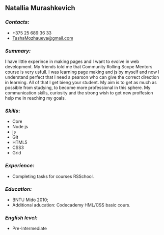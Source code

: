 ## Natallia Murashkevich

### *Contacts:*
  * +375 25 689 36 33
  * TashaMozhaueva@gmail.com  

### *Summary:* 
I have little experince in making pages and I want to evolve in web development. My friends told me that Community Rolling Scope Mentors course is very usfull. I was learning page making and js by myself and now I understand perfect that I need a pearson who can give the correct direction in learning. All of that  I get bieng your student. My aim is to get as much as possible from studying, to become more professional in this sphere. My communication skills, curiosity and the strong wish to get new proffesion help me in reaching my goals.

### *Skills*: 
 * Core 
 * Node js
 * js
 * Git
 * HTML5
 * CSS3
 * Grid

### *Experience:*
* Completing tasks for courses RSSchool. 

### *Education:* 
* BNTU Mido 2010;
* Additional aducation: Codecademy HML/CSS basic cours.

### *English level:*
* Pre-Intermediate

